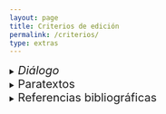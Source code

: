 ```yaml
---
layout: page
title: Criterios de edición
permalink: /criterios/
type: extras
---
```

<details>
<summary><span style="font-size: 20px;"><i>Diálogo</i></span></summary>

<p>El testimonio del <i>Diálogo</i> es el ejemplar que se conserva en el 
Fondo Histórico de la Biblioteca Justino Fernández del Instituto de Investigaciones Estéticas, UNAM: José Bernardo Couto, <i>Diálogo sobre la historia de la pintura en México</i> (México: Oficina Tipográfica de la Secretaría de Fomento, 1889).</p>
                
<p>En esta edición se ha modernizado la ortografía, la puntuación, y el uso de mayúsculas y minúsculas:</p>

<ul>
<li> Se corrigió la acentuación según las normas actuales.</li>
<li> Se conservó el acento en pronombres demostrativos con función pronominal como éste, ése, ésta.</li>

<li> Se normalizaron  nombres; por ejemplo, <i>Balbuena</i> por <i>Valbuena</i>.</li>

<li> Se resolvieron abreviaturas; por ejemplo, <i>ustedes</i> por <i >vdes.</i></li>

<li>Se eliminó coma entre sujeto y verbo, y entre complementos.</li>

<li> Se sustituyó punto y coma (;) en oraciones sencillas por coma (,).</li>

<li> Se completaron años abreviados: <i>57</i> por <i>1757</i>.</li>

<li> Se unifomó el uso de comillas americanas (“”) y angulares («») por angulares («»).</li>

<li> Se respetó la ubicación de las llamadas de notas después de signo de puntuación por corresponder al uso en México.</li>

<li> Se añadieron notas de contexto con información sobre personas, instituciones, lugares y sucesos aludidos en el texto. </li>

<li> Cada nombre de persona o institución tiene un enlace al Fichero de Autoridades Virtual e Internacional (VIAF por sus siglas en inglés, Virtual International Authority File).</li>

<li>Se inlcuyeron vínculos de georreferenciación en las ciudades.</li>

<li> Los poemas de Bernado de Balbuena se uniformaron de acuerdo con la edición de Luis Íñigo-Madrigal de la <i>Grandeza mexicana</i>,  México: Academia Mexicana de la Lengua, 2014.</li>
</ul>

</details>
<details>
<summary><span style="font-size: 20px;">Paratextos</span></summary>
<p>La «Noticia del autor» se tomó de <i>Obras del Doctor D. José Bernardo Couto</i>, tomo 13 (México: V. Agüeros, 1898). Disponible en: <a href="http://cdigital.dgb.uanl.mx/la/1080013799/1080013799.html" target="_blank">Colección Digital UANL</a>.</p>
<ul>
<li>Se modernizó la ortografía, la puntuación, y el uso de mayúsculas y minúsculas</li>
<li> Se corrigió la acentuación según las normas actuales.</li>
<li> Se unifomó el uso de comillas americanas (“”) por angulares («»).</li>
<li> Se respetó la ubicación de las llamadas de notas después de signo de puntuación por corresponder al uso en México.</li>
<li> Se conservó la paginación original.</li>
</ul>
<p>El «Estudio introductorio» de Juana Gutiérrez Haces y las notas críticas de Rogelio Ruiz Gomar se tomaron de José Bernardo Couto, <i>Diálogo sobre la historia de la pintura en México</i> (México: Consejo Nacional para la Cultura y las Artes, 1995).</p>

<ul>
<li>Se conservó la páginación y original del texto de Gutiérrez Haces.</li>

<li>Los números de las notas de Ruiz Gomar están en un color distinto (verde) y entre corchetes para advertir al lector que no son del original.</li>
</ul>

</details>

<details>
<summary><span style="font-size: 20px;">Referencias bibliográficas</span></summary>
<p>Se conservaron las referencias en las notas del <i>Diálogo</i> y de «Noticia biográfica del autor».</p>

<p> Se mantuvo el sistema latino-humanístico en «Estudio introductorio» y notas críticas.</p>

<p> Se usó el sistema Chicago en las referencias de esta edición y en la bibliografía de Recursos de consulta.</p>

</details>



